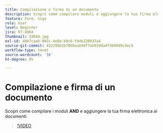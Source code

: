 ```yaml
---
title: Compilazione e firma di un documento
description: Scopri come compilare moduli e aggiungere la tua firma elettronica ai documenti
feature: Form, Sign
role: User
level: Beginner
jira: KT-4964
thumbnail: 33660.jpg
exl-id: 4bb7caab-002c-4e8e-b0c6-fdde220037a4
source-git-commit: 452299b2b786beab9df7a5019da4f3840d9cdec9
workflow-type: tm+mt
source-wordcount: '36'
ht-degree: 0%

---
```


# Compilazione e firma di un documento

Scopri come compilare i moduli **AND** e aggiungere la tua firma elettronica ai documenti.

>[!VIDEO](https://video.tv.adobe.com/v/3410709?quality=12&learn=on&hidetitle=true&captions=ita)
